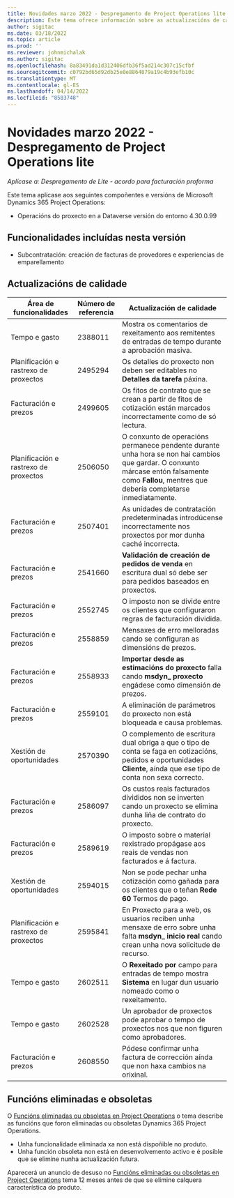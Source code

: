 ```yaml
---
title: Novidades marzo 2022 - Despregamento de Project Operations lite
description: Este tema ofrece información sobre as actualizacións de calidade que están dispoñibles na versión de marzo de 2022 da implantación de Project Operations lite.
author: sigitac
ms.date: 03/18/2022
ms.topic: article
ms.prod: ''
ms.reviewer: johnmichalak
ms.author: sigitac
ms.openlocfilehash: 8a83491da1d312406dfb36f5ad214c307c15cfbf
ms.sourcegitcommit: c0792bd65d92db25e0e8864879a19c4b93efb10c
ms.translationtype: MT
ms.contentlocale: gl-ES
ms.lasthandoff: 04/14/2022
ms.locfileid: "8583748"
---
```

# <a name="whats-new-march-2022---project-operations-lite-deployment"></a>Novidades marzo 2022 - Despregamento de Project Operations lite

_Aplícase a: Despregamento de Lite - acordo para facturación proforma_

Este tema aplícase aos seguintes compoñentes e versións de Microsoft Dynamics 365 Project Operations:

- Operacións do proxecto en a Dataverse versión do entorno 4.30.0.99

## <a name="features-included-in-this-release"></a>Funcionalidades incluídas nesta versión

- Subcontratación: creación de facturas de provedores e experiencias de emparellamento

## <a name="quality-updates"></a>Actualizacións de calidade

| Área de funcionalidades | Número de referencia | Actualización de calidade |
| --- | --- | --- |
| Tempo e gasto | 2388011 | Mostra os comentarios de rexeitamento aos remitentes de entradas de tempo durante a aprobación masiva. |
| Planificación e rastrexo de proxectos | 2495294 | Os detalles do proxecto non deben ser editables no **Detalles da tarefa** páxina. |
| Facturación e prezos | 2499605 | Os fitos de contrato que se crean a partir de fitos de cotización están marcados incorrectamente como de só lectura. |
| Planificación e rastrexo de proxectos | 2506050 | O conxunto de operacións permanece pendente durante unha hora se non hai cambios que gardar. O conxunto márcase entón falsamente como **Fallou**, mentres que debería completarse inmediatamente. |
| Facturación e prezos | 2507401 | As unidades de contratación predeterminadas introdúcense incorrectamente nos proxectos por mor dunha caché incorrecta. |
| Facturación e prezos | 2541660 | **Validación de creación de pedidos de venda** en escritura dual só debe ser para pedidos baseados en proxectos. |
| Facturación e prezos | 2552745 | O imposto non se divide entre os clientes que configuraron regras de facturación dividida. |
| Facturación e prezos | 2558859 | Mensaxes de erro melloradas cando se configuran as dimensións de prezos. |
| Facturación e prezos | 2558933 | **Importar desde as estimacións do proxecto** falla cando **msdyn\_ proxecto** engádese como dimensión de prezos. |
| Facturación e prezos | 2559101 | A eliminación de parámetros do proxecto non está bloqueada e causa problemas. |
|   Xestión de oportunidades | 2570390 | O complemento de escritura dual obriga a que o tipo de conta se faga en cotizacións, pedidos e oportunidades **Cliente**, aínda que ese tipo de conta non sexa correcto. |
| Facturación e prezos | 2586097 | Os custos reais facturados divididos non se inverten cando un proxecto se elimina dunha liña de contrato do proxecto. |
| Facturación e prezos | 2589619 | O imposto sobre o material rexistrado propágase aos reais de vendas non facturados e á factura. |
|   Xestión de oportunidades | 2594015 | Non se pode pechar unha cotización como gañada para os clientes que o teñan **Rede 60** Termos de pago. |
| Planificación e rastrexo de proxectos | 2595841 | En Proxecto para a web, os usuarios reciben unha mensaxe de erro sobre unha falta **msdyn\_ inicio real** cando crean unha nova solicitude de recurso. |
| Tempo e gasto | 2602511 | O **Rexeitado por** campo para entradas de tempo mostra **Sistema** en lugar dun usuario nomeado como o rexeitamento. |
| Tempo e gasto | 2602528 | Un aprobador de proxectos pode aprobar o tempo de proxectos nos que non figuren como aprobadores. |
| Facturación e prezos | 2608550 | Pódese confirmar unha factura de corrección aínda que non haxa cambios na orixinal. |

## <a name="removed-and-deprecated-features"></a>Funcións eliminadas e obsoletas

O [Funcións eliminadas ou obsoletas en Project Operations](../../whats-new/removed-depreciated-features-project.md) o tema describe as funcións que foron eliminadas ou obsoletas Dynamics 365 Project Operations.

- Unha funcionalidade eliminada xa non está dispoñible no produto.
- Unha función obsoleta non está en desenvolvemento activo e é posible que se elimine nunha actualización futura.

Aparecerá un anuncio de desuso no [Funcións eliminadas ou obsoletas en Project Operations](../../whats-new/removed-depreciated-features-project.md) tema 12 meses antes de que se elimine calquera característica do produto.
